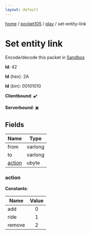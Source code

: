 ```yaml
---
layout: default
---
```


[home](/)  /  [pocket105](/protocol/pocket105)  /  [play](/protocol/pocket105/play)  /  set-entity-link

# Set entity link

Encode/decode this packet in [Sandbox](../../../sandbox/pocket105#Play.SetEntityLink)

**Id**: 42

**Id** (hex): 2A

**Id** (bin): 00101010

**Clientbound**: ✔️

**Serverbound**: ✖️

## Fields

Name | Type
---|---
from | varlong
to | varlong
[action](#action) | ubyte

### action

**Constants**:

Name | Value
---|:---:
add | 0
ride | 1
remove | 2
